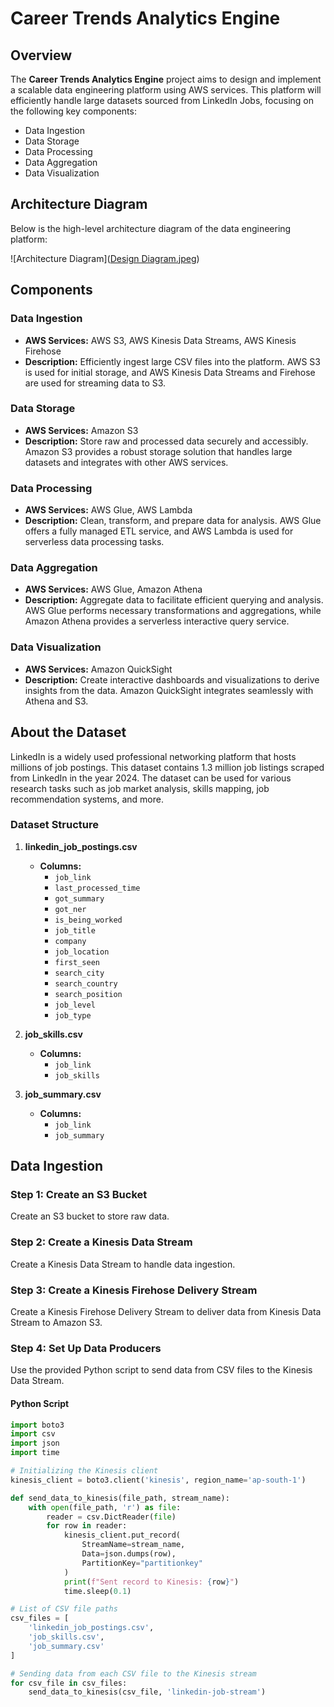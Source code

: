 # Career Trends Analytics Engine

## Overview
The **Career Trends Analytics Engine** project aims to design and implement a scalable data engineering platform using AWS services. This platform will efficiently handle large datasets sourced from LinkedIn Jobs, focusing on the following key components:
- Data Ingestion
- Data Storage
- Data Processing
- Data Aggregation
- Data Visualization

## Architecture Diagram
Below is the high-level architecture diagram of the data engineering platform:

![Architecture Diagram]([Design Diagram.jpeg](https://github.com/g23ai1049/Data_Engineering_Repo/blob/main/Design%20Diagram))

## Components
### Data Ingestion
- **AWS Services:** AWS S3, AWS Kinesis Data Streams, AWS Kinesis Firehose
- **Description:** Efficiently ingest large CSV files into the platform. AWS S3 is used for initial storage, and AWS Kinesis Data Streams and Firehose are used for streaming data to S3.

### Data Storage
- **AWS Services:** Amazon S3
- **Description:** Store raw and processed data securely and accessibly. Amazon S3 provides a robust storage solution that handles large datasets and integrates with other AWS services.

### Data Processing
- **AWS Services:** AWS Glue, AWS Lambda
- **Description:** Clean, transform, and prepare data for analysis. AWS Glue offers a fully managed ETL service, and AWS Lambda is used for serverless data processing tasks.

### Data Aggregation
- **AWS Services:** AWS Glue, Amazon Athena
- **Description:** Aggregate data to facilitate efficient querying and analysis. AWS Glue performs necessary transformations and aggregations, while Amazon Athena provides a serverless interactive query service.

### Data Visualization
- **AWS Services:** Amazon QuickSight
- **Description:** Create interactive dashboards and visualizations to derive insights from the data. Amazon QuickSight integrates seamlessly with Athena and S3.

## About the Dataset
LinkedIn is a widely used professional networking platform that hosts millions of job postings. This dataset contains 1.3 million job listings scraped from LinkedIn in the year 2024. The dataset can be used for various research tasks such as job market analysis, skills mapping, job recommendation systems, and more.

### Dataset Structure
1. **linkedin_job_postings.csv**
    - **Columns:**
        - `job_link`
        - `last_processed_time`
        - `got_summary`
        - `got_ner`
        - `is_being_worked`
        - `job_title`
        - `company`
        - `job_location`
        - `first_seen`
        - `search_city`
        - `search_country`
        - `search_position`
        - `job_level`
        - `job_type`

2. **job_skills.csv**
    - **Columns:**
        - `job_link`
        - `job_skills`

3. **job_summary.csv**
    - **Columns:**
        - `job_link`
        - `job_summary`

## Data Ingestion

### Step 1: Create an S3 Bucket
Create an S3 bucket to store raw data.

### Step 2: Create a Kinesis Data Stream
Create a Kinesis Data Stream to handle data ingestion.

### Step 3: Create a Kinesis Firehose Delivery Stream
Create a Kinesis Firehose Delivery Stream to deliver data from Kinesis Data Stream to Amazon S3.

### Step 4: Set Up Data Producers
Use the provided Python script to send data from CSV files to the Kinesis Data Stream.

#### Python Script
```python
import boto3
import csv
import json
import time

# Initializing the Kinesis client
kinesis_client = boto3.client('kinesis', region_name='ap-south-1')

def send_data_to_kinesis(file_path, stream_name):
    with open(file_path, 'r') as file:
        reader = csv.DictReader(file)
        for row in reader:
            kinesis_client.put_record(
                StreamName=stream_name,
                Data=json.dumps(row),
                PartitionKey="partitionkey"
            )
            print(f"Sent record to Kinesis: {row}")
            time.sleep(0.1)  

# List of CSV file paths
csv_files = [
    'linkedin_job_postings.csv',
    'job_skills.csv',
    'job_summary.csv'
]

# Sending data from each CSV file to the Kinesis stream
for csv_file in csv_files:
    send_data_to_kinesis(csv_file, 'linkedin-job-stream')
